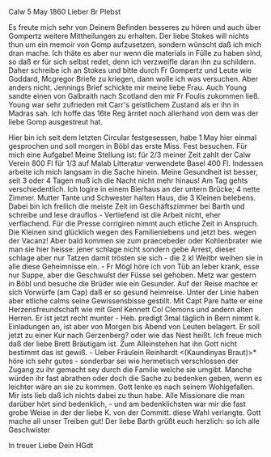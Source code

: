  Calw 5 May 1860
Lieber Br Plebst

Es freute mich sehr von Deinem Befinden besseres zu hören und auch über Gompertz weitere Mittheilungen zu erhalten. Der liebe Stokes will nichts thun um ein memoir von Gomp aufzusetzen, sondern wünscht daß ich mich dran mache. Ich thäte es aber nur wenn die materials in Fülle zu haben sind, so daß er für sich selbst redet, denn ich verzweifle daran ihn zu schildern. Daher schreibe ich an Stokes und bitte durch Fr Gompertz und Leute wie Goddard, Mcgregor Briefe zu kriegen, dann wolle ich was versuchen. Aber anders nicht. Jennings Brief schickte mir meine liebe Frau. Auch Young sandte einen von Galbraith nach Scotland den mir Fr Foulis zukommen ließ. Young war sehr zufrieden mit Carr's geistlichem Zustand als er ihn in Madras sah. Ich hoffe das 16te Reg ärntet noch allerhand von dem was der liebe Gomp ausgestreut hat.

Hier bin ich seit dem letzten Circular festgesessen, habe 1 May hier einmal gesprochen und soll morgen in Böbl das erste Miss. Fest besuchen. Für mich eine Aufgabe! Meine Stellung ist: für 2/3 meiner Zeit zahlt der Calw Verein 800 Fl für 1/3 auf Malab Litteratur verwendete Basel 400 Fl. Indessen arbeite ich mich langsam in die Sache hinein. Meine Gesundheit ist besser, seit 3 oder 4 Tagen muß ich die Nacht nicht mehr hinaus! Am Tag gehts verschiedentlich. Ich logire in einem Bierhaus an der untern Brücke; 4 nette Zimmer. Mutter Tante und Schwester halten Haus, die 3 Kleinen belebens. Dabei bin ich freilich die meiste Zeit im Geschäftszimmer bei Barth und schreibe und lese drauflos - Vertiefend ist die Arbeit nicht, eher verflachend. Für die Presse corrigiren nimmt auch etliche Zeit in Anspruch. Die Kleinen sind glücklich wegen des Familienlebens und jetzt bes. wegen der Vacanz! Aber bald kommen sie zum praecebeder oder Kohlenbrater wie man sie hier heisse: jener schlage nicht sondern gebe Arrest, dieser schlage aber nur Tatzen damit trösten sie sich - die 2 kl Weitbr weihen sie in alle diese Geheimnisse ein. - Fr Mögl höre ich von Tüb an leber krank, esse nur Suppe, aber die Geschwulst der Füsse sei gehoben. Metz war gestern in Böbl und besuche die Brüder wie ein Gesunder. Auf der Reise machte er sich Vorwürfe (am Cap) daß er so gesund heimreise. Unter der Linie haben aber etliche calms seine Gewissensbisse gestillt. Mit Capt Pare hatte er eine Herzensfreundschaft wie mit Genl Kennett Col Clemons und andern alten Herren. Er ist jetzt recht munter - Heb. predigt 3mal täglich in Bern nimmt k. Einladungen an, ist aber von Morgen bis Abend von Leuten belagert. Er soll jetzt zu einer Kur nach Gerzenberg? oder wie das Nest heißt. 
Ich freue mich daß der liebe Brett Bräutigam ist. Zum Alleinstehen hat ihn Gott nicht bestimmt das ist gewiß. - Ueber Fräulein Reinhardt <(Kaundinyas Braut)>* höre ich sehr gutes - sonderbar sei wie hermetisch verschlossen der Zugang zu ihr gemacht sey durch die Familie welche sie umgibt. Manche würden ihr fast abrathen oder doch die Sache zu bedenken geben, wenn es leichter wäre an sie zu kommen. Gott lenke es nach seinem Wohlgefallen. Mir ists lieb daß ich nichts dabei zu thun habe. Alle Missionare die man darüber hört sind bedenklich, - und am bedenklichsten war mir die fast grobe Weise in der der liebe K. von der Committ. diese Wahl verlangte. Gott mache all unser Treiben gut! Der liebe Barth grüßt euch herzlich: so ich alle Geschwister

 In treuer Liebe
 Dein HGdt

